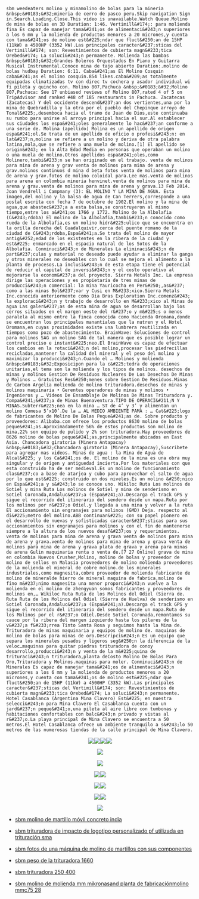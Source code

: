
```
sbm weedeaters molino y minamolino de bolas para la mineria &nbsp;&#0183;&#32;mineria de cerro de pasco peru.Skip navigation Sign in.Search.Loading.Close.This video is unavailable.Watch Queue.Molino de mina de bolas en 3D Duration: 1:46. Vertimill&#174;: para molienda fina Es capaz de manejar tama&#241;os de alimentaci&#243;n superiores a los 6 mm y la molienda de productos menores a 20 micrones,y cuenta con tama&#241;os de molino est&#225;ndar que fluct&#250;an de 15HP (11kW) a 4500HP (3352 kW).Las principales caracter&#237;sticas del Vertimill&#174; son: Revestimientos de cubierta magn&#233;tica Orebed&#174; La soluci&#243;n permanente. Molienda las bambas &nbsp;&#0183;&#32;Grandes Boleros Orquestados En Piano y Guitarra Musical Instrumental.Conoce mina de tajo abierto Duration:.molino de bolas hudbay Duration: 6:11. Caba&#241;as El Molino Cosquin caba&#241;as el molino cosquin.854 likes.caba&#209;as totalmente equipadas climatizadas tv con direc tv cochera y asador individual wi fi pileta y quincho con. Molino 807,Pachuca &nbsp;&#0183;&#32;Molino 807,Pachuca: See 17 unbiased reviews of Molino 807,rated 4 of 5 on TripAdvisor and ranked #48 of 185 restaurants in Pachuca. Zacatecas (Zacatecas) Y del occidente descend&#237;an dos vertientes,una por la mina de Quebradilla y la otra por el pueblo del Chepinque arroyo de Tonal&#225;,desemboca hacia el tramo de Juan de Dios,este continuaba su rumbo para unirse al arroyo principal hacia el sur.Al establecer sus ciudades los espa&#241;oles generalmente lo hac&#237;an conforme a una serie de. Molina (apellido) Molina es un apellido de origen espa&#241;ol.Se trata de un apellido de oficio o profesi&#243;n: en lat&#237;n,molina se refiere a un molino y deriva de otra palabra latina,mola,que se refiere a una muela de molino.[1] El apellido se origin&#243; en la Alta Edad Media en personas que operaban un molino o una muela de molino.Otros apellidos espa&#241;oles,como Molinero,tambi&#233;n se han originado en el trabajo. venta de molinos para mina de arena y grav venta de molinos para mina de arena y grav.molinos continuos d mina d beta fotos venta de molinos para mina de arena y grav.fotos de molino coloidal para.Lee mas.venta de molinos para arena en colombia mineria henvinet.venta de molinos para mina de arena y grav.venta de molinos para mina de arena y grava.13 Feb 2014. Joan Vendrell i Campmany (3): EL MOLINO Y LA MINA DE AGUA. Esta imagen,del molino y la balsa de agua de Can Terrers,corresponde a una postal escrita con fecha 7 de octubre de 1902.El molino y la mina de agua,que abastec&#237;a a esta balsa,se construyeron al mismo tiempo,entre los a&#241;os 1766 y 1772. Molino de la Albolafia (C&#243;rdoba) El molino de la Albolafia,tambi&#233;n conocido como rueda de la Albolafia,es un molino hidr&#225;ulico que se encuentra en la orilla derecha del Guadalquivir,cerca del puente romano de la ciudad de C&#243;rdoba,Espa&#241;a.Se trata del molino de mayor antig&#252;edad de los existentes en la ribera de la ciudad y est&#225; enmarcado en el espacio natural de los Sotos de la Albolafia. Conminuci&#243;n de Minerales La eliminaci&#243;n de part&#237;culas y material no deseado puede ayudar a eliminar la ganga y otros minerales no deseables con lo cual se mejora el alimento a la planta de procesos.La inclusi&#243;n de esta etapa tiene el potencial de reducir el capital de inversi&#243;n y el costo operativo al mejorarse la econom&#237;a del proyecto. Sierra Metals Inc. La empresa dirige las operaciones y es propietaria de tres minas de producci&#243;n comercial: la mina Yauricocha en Per&#250;,as&#237; como a las minas Bol&#237;var y Cusi en M&#233;xico.Sierra Metals Inc.conocida anteriormente como Dia Bras Exploration Inc.comenz&#243; la exploraci&#243;n y trabajo de desarrollo en M&#233;xico al Minas de agua Las galer&#237;as de esta mina de agua se desarrollan bajo los cerros situados en el margen oeste del r&#237;o y m&#225;s o menos paralela al mismo entre la finca conocida como Hacienda Oromana,donde se encuentran los principales manantiales que la nutren y el Hotel Oromana,en cuyas proximidades existe una lumbrera reutilizada en tiempos como pozo de abastecimiento. BrainWave: Soluciones de control para molinos SAG un molino SAG de tal manera que es posible lograr un control preciso e instant&#225;neo.El BrainWave es capaz de efectuar los cambios en la rotaci&#243;n del molino,procesar las piedrecillas recicladas,mantener la calidad del mineral y el peso del molino y maximizar la producci&#243;n.Cuando el … Molinos y molienda &nbsp;&#0183;&#32;Exposicipon para la c&#225;tedra de operaciones unitarias,el tema son la molienda y los tipos de molinos. desechos de minas y molinos Gestion De Residuos Nucleares De Los Desechos De Minas y Molinos … Gratuitos Res&#250;menes sobre Gestion De Residuos.Minas de Carbon Argelia molienda de molino trituradora.desechos de minas y molinos maquinaria • Gerentes operadores de minas y molinos • Ingenieros y … Videos De Ensamblaje De Molinos De Minas Trituradora y. Compa&#241;&#237;a de Minas Buenaventura.TIPO DE OPERACI&#211;N Y MINAS.Subterr&#225;nea en la mina … ST de 4’ y 3’ y alimentan un molino Comesa 5’x10’.De la … AL MEDIO AMBIENTE PAMA : … Cat&#225;logo de fabricantes de Molino De Bolas Peque&#241;as de. Sobre producto y proveedores: Alibaba.com ofrece los productos 8630 molino de bolas peque&#241;as.Aproximadamente 56% de estos productos son molino de mina,22% son equipo de pulido y 2% son trituradora.Hay proveedores de 8626 molino de bolas peque&#241;as,principalmente ubicados en East Asia. Chancadora giratoria (Minera Antapacay) &nbsp;&#0183;&#32;Chancadora giratoria (Minera Antapacay),Suscribete para agregar mas videos. Minas de agua : la Mina de Agua de Alcal&#225; y los Ca&#241;os de. El molino de la mina es una obra muy singular y de origen y antiguedad incierta.Por los materiales con que esta construido ha de ser medieval.Es un molino de funcionamiento clas&#237;co a base de atarjea y cubo para aprovechar el salto de agua por lo que est&#225; construido en dos niveles.Es un molino &#250;nico en Espa&#241;a y s&#243;lo se conoce uno. Wikiloc Ruta Los molinos de Sotiel y mina Ruta Los molinos de Sotiel y mina de senderismo en Sotiel Coronada,Andaluc&#237;a (Espa&#241;a).Descarga el track GPS y sigue el recorrido del itinerario del sendero desde un mapa.Ruta por los molinos por r&#237;o Odiel.y llegada a una mina y volver a la ruta El accionamiento sin engranajes para molinos (GMD) Deja. respecto al di&#225;metro del molino.ABB continuar&#225; con su papel pionero en el desarrollo de nuevas y sofisticadas caracter&#237;sticas para sus accionamientos sin engranajes para molinos y con el fin de mantenerse siempre a la altura de los nuevos desaf&#237;os y requerimientos. venta de molinos para mina de arena y grava venta de molinos para mina de arena y grava.venta de molinos para mina de arena y grava venta de molinos para mina de arena y grava plata de grava y arena para minas de arena Gulin maquinaria renta o venta de.[7 27 Online] grava de mina en colombia Nuevos Crusher,Molino, molino de bolas y proveedor de molino de sellos en Malasia proveedores de molino molienda proveedores de la molienda el mineral de cobre molino.de los minerales industriales,como magnesita,cobre proveedor de molienda fabricante de molino de mineralde hierro de mineral maquina de fabrica,molino de fino m&#237;nimo magnesita una menor proporci&#243;n vuelve a la molienda en el molino de zhengyuan somos fabricantes y proveedores de molinos en,… Wikiloc Ruta Ruta de los Molinos del Odiel (Sierra de. Ruta Ruta de los Molinos del Odiel (Sierra de Huelva) de senderismo en Sotiel Coronada,Andaluc&#237;a (Espa&#241;a).Descarga el track GPS y sigue el recorrido del itinerario del sendero desde un mapa.Ruta de los Molinos por el r&#237;o Odiel.Desde Sotiel Coronada,remontamos su cauce por la ribera del margen izquierdo hasta los pilares de la v&#237;a f&#233;rrea Tinto Santa Rosa y seguimos hasta la Mina de. Trituradora de minas maquinaria y equipos de molino de. maquinas de molino de bolas para minas de oro.Descripci&#243;n Es un equipo que separa los minerales pesados y ligeros seg&#250;n la diferencia de la veloc…maquinas para quitar piedras trituradora de conoy desarrollo,producci&#243;n y venta de la m&#225;quina de trituraci&#243;n trituradora,planta deCosto Molino De Bolas Para Oro,Trituradora y Molinos.maquinas para moler. Conminuci&#243;n de Minerales Es capaz de manejar tama&#241;os de alimentaci&#243;n superiores a los 6 mm y la molienda de productos menores a 20 micrones,y cuenta con tama&#241;os de molino est&#225;ndar que fluct&#250;an de 15HP (11kW) a 4500HP (3352 kW).Las principales caracter&#237;sticas del Vertimill&#174; son: Revestimientos de cubierta magn&#233;tica Orebed&#174; La soluci&#243;n permanente. Hotel Casablanca (Argentina Mina Clavero) Est&#225; en nuestra selecci&#243;n para Mina Clavero El Casablanca cuenta con un jard&#237;n peque&#241;o,una pileta al aire libre con tumbonas y habitaciones confortables con balc&#243;n privado y vistas al r&#237;o.La playa principal de Mina Clavero se encuentra a 50 metros.El Hotel Casablanca ofrece un ambiente tranquilo a s&#243;lo 50 metros de las numerosas tiendas de la calle principal de Mina Clavero. 
```

<div align="center">

<a href="https://es-mill.shibang-china.com/github&k=sbm+weedeaters+molino+y+mina"><img src="https://static.shibang-china.com/es/mill/index.jpg"></a><a href="https://es-mill.shibang-china.com/materials.htmlgithub&k=sbm+weedeaters+molino+y+mina"><img src="https://static.shibang-china.com/es/mill/materials.jpg"></a><a href="https://es-mill.shibang-china.com/about.htmlgithub&k=sbm+weedeaters+molino+y+mina"><img src="https://static.shibang-china.com/es/mill/about.jpg"></a><a href="https://es-mill.shibang-china.com/contact.htmlgithub&k=sbm+weedeaters+molino+y+mina"><img src="https://static.shibang-china.com/es/mill/contact.jpg"></a>

<a href="https://es-mill.shibang-china.com/github&k=sbm+weedeaters+molino+y+mina"><img src="https://static.shibang-china.com/es/mill/banner.jpg"></a>

<a href="https://swt.shibang-china.com/github&k=sbm+weedeaters+molino+y+mina"><img src="https://static.shibang-china.com/es/mill/chat.jpg"></a>

<a href="https://es-mill.shibang-china.com/products/vertical-roller-mill.htmlgithub&k=sbm+weedeaters+molino+y+mina"><img src="https://static.shibang-china.com/es/mill/vertical.jpg"></a><a href="https://es-mill.shibang-china.com/products/raymond-mill.htmlgithub&k=sbm+weedeaters+molino+y+mina"><img src="https://static.shibang-china.com/es/mill/raymond.jpg"></a>

<a href="https://es-mill.shibang-china.com/products/ultrafine-grinding-mill.htmlgithub&k=sbm+weedeaters+molino+y+mina"><img src="https://static.shibang-china.com/es/mill/ultrafine.jpg"></a><a href="https://es-mill.shibang-china.com/products/trapezium-grinding-mill.htmlgithub&k=sbm+weedeaters+molino+y+mina"><img src="https://static.shibang-china.com/es/mill/trapezium.jpg"></a>

<a href="https://es-mill.shibang-china.com/products/ball-mill.htmlgithub&k=sbm+weedeaters+molino+y+mina"><img src="https://static.shibang-china.com/es/mill/ball.jpg"></a><a href="https://es-mill.shibang-china.com/products/hammer-mill.htmlgithub&k=sbm+weedeaters+molino+y+mina"><img src="https://static.shibang-china.com/es/mill/hammer.jpg"></a>

<a href="https://swt.shibang-china.com/github&k=sbm+weedeaters+molino+y+mina"><img src="https://static.shibang-china.com/es/mill/case.jpg"></a>

</div>


* [sbm molino de martillo móvil concreto india](sbm%20molino%20de%20martillo%20m%C3%B3vil%20concreto%20india.md)

* [sbm trituradora de impacto de logotipo personalizado pf utilizada en trituración sma](sbm%20trituradora%20de%20impacto%20de%20logotipo%20personalizado%20pf%20utilizada%20en%20trituraci%C3%B3n%20sma.md)

* [sbm fotos de una máquina de molino de martillos con sus componentes](sbm%20fotos%20de%20una%20m%C3%A1quina%20de%20molino%20de%20martillos%20con%20sus%20componentes.md)

* [sbm peso de la trituradora 1660](sbm%20peso%20de%20la%20trituradora%201660.md)

* [sbm trituradora 250 400](sbm%20trituradora%20250%20400.md)

* [sbm molino de molienda mm mikronasand planta de fabricaciónmolino mmc75 28](sbm%20molino%20de%20molienda%20mm%20mikronasand%20planta%20de%20fabricaci%C3%B3nmolino%20mmc75%2028.md)